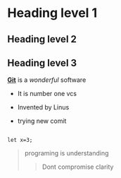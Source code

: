 # Heading level 1

## Heading level 2

## Heading level 3

**[Git](https://ducuckgo.com)** is a _wonderful_ software

- It is number one vcs

- Invented by Linus

- trying new comit

```

let x=3;

```

> programing is understanding
>
> > Dont compromise clarity
